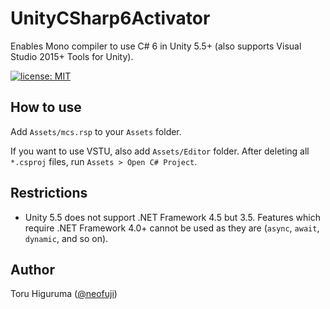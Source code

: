 # UnityCSharp6Activator
Enables Mono compiler to use C# 6 in Unity 5.5+ (also supports Visual Studio 2015+ Tools for Unity).

[![license: MIT](https://img.shields.io/badge/license-MIT-blue.svg)](/LICENSE)

## How to use
Add `Assets/mcs.rsp` to your `Assets` folder.

If you want to use VSTU, also add `Assets/Editor` folder. After deleting all `*.csproj` files, run `Assets > Open C# Project`.

## Restrictions
- Unity 5.5 does not support .NET Framework 4.5 but 3.5. Features which require .NET Framework 4.0+ cannot be used as they are (`async`, `await`, `dynamic`, and so on).

## Author
Toru Higuruma ([@neofuji](https://github.com/neofuji))
